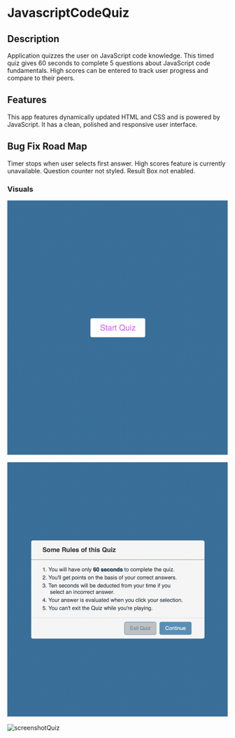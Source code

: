 # JavascriptCodeQuiz

## Description

Application quizzes the user on JavaScript code knowledge. This timed quiz gives 60 seconds to complete 5 questions about JavaScript code fundamentals. High scores can be entered to track user progress and compare to their peers.

## Features

This app features dynamically updated HTML and CSS and is powered by JavaScript. It has a clean, polished and responsive user interface.

## Bug Fix Road Map

Timer stops when user selects first answer. High scores feature is currently unavailable. Question counter not styled. Result Box not enabled.

### Visuals

![screenshotStartButton](./assets/images/quiz_load.png)

![screenshotQuizRules](./assets/images/quiz_rules.png)

![screenshotQuiz](./assets/images/quiz_interface.png)
